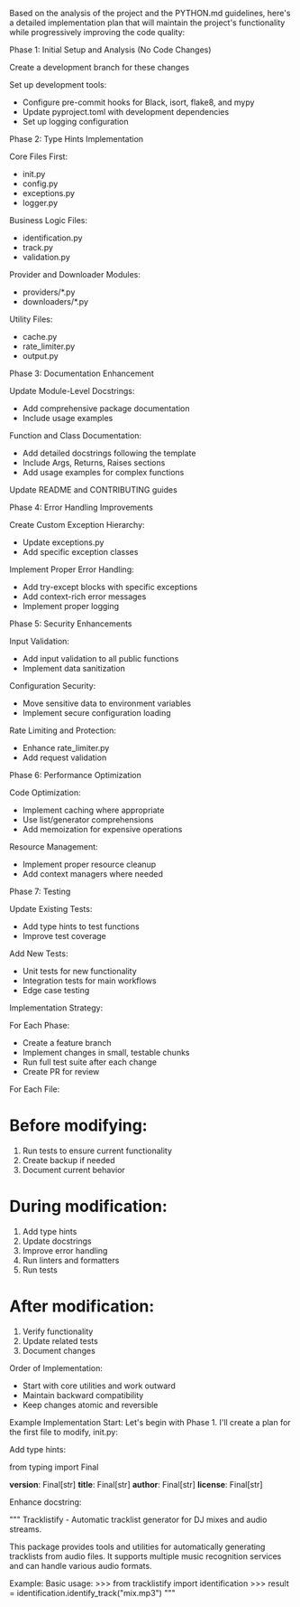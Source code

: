 Based on the analysis of the project and the PYTHON.md guidelines, here's a detailed implementation plan that will maintain the project's functionality while progressively improving the code quality:

Phase 1: Initial Setup and Analysis (No Code Changes)

Create a development branch for these changes

Set up development tools:
- Configure pre-commit hooks for Black, isort, flake8, and mypy
- Update pyproject.toml with development dependencies
- Set up logging configuration

Phase 2: Type Hints Implementation

Core Files First:
- init.py
- config.py
- exceptions.py
- logger.py

Business Logic Files:
- identification.py
- track.py
- validation.py

Provider and Downloader Modules:
- providers/*.py
- downloaders/*.py

Utility Files:
- cache.py
- rate_limiter.py
- output.py

Phase 3: Documentation Enhancement

Update Module-Level Docstrings:
- Add comprehensive package documentation
- Include usage examples

Function and Class Documentation:
- Add detailed docstrings following the template
- Include Args, Returns, Raises sections
- Add usage examples for complex functions

Update README and CONTRIBUTING guides

Phase 4: Error Handling Improvements

Create Custom Exception Hierarchy:
- Update exceptions.py
- Add specific exception classes

Implement Proper Error Handling:
- Add try-except blocks with specific exceptions
- Add context-rich error messages
- Implement proper logging

Phase 5: Security Enhancements

Input Validation:
- Add input validation to all public functions
- Implement data sanitization

Configuration Security:
- Move sensitive data to environment variables
- Implement secure configuration loading

Rate Limiting and Protection:
- Enhance rate_limiter.py
- Add request validation

Phase 6: Performance Optimization

Code Optimization:
- Implement caching where appropriate
- Use list/generator comprehensions
- Add memoization for expensive operations

Resource Management:
- Implement proper resource cleanup
- Add context managers where needed

Phase 7: Testing

Update Existing Tests:
- Add type hints to test functions
- Improve test coverage

Add New Tests:
- Unit tests for new functionality
- Integration tests for main workflows
- Edge case testing

Implementation Strategy:

For Each Phase:
- Create a feature branch
- Implement changes in small, testable chunks
- Run full test suite after each change
- Create PR for review

For Each File:
# Before modifying:
1. Run tests to ensure current functionality
2. Create backup if needed
3. Document current behavior

# During modification:
1. Add type hints
2. Update docstrings
3. Improve error handling
4. Run linters and formatters
5. Run tests

# After modification:
1. Verify functionality
2. Update related tests
3. Document changes

Order of Implementation:
- Start with core utilities and work outward
- Maintain backward compatibility
- Keep changes atomic and reversible

Example Implementation Start:
Let's begin with Phase 1. I'll create a plan for the first file to modify, init.py:

Add type hints:

from typing import Final

__version__: Final[str]
__title__: Final[str]
__author__: Final[str]
__license__: Final[str]

Enhance docstring:

"""
Tracklistify - Automatic tracklist generator for DJ mixes and audio streams.

This package provides tools and utilities for automatically generating
tracklists from audio files. It supports multiple music recognition
services and can handle various audio formats.

Example:
    Basic usage:
    >>> from tracklistify import identification
    >>> result = identification.identify_track("mix.mp3")
"""
